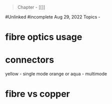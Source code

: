 >Chapter - [[]]

#Unlinked 
#incomplete 
Aug 29, 2022
Topics - 

# fibre optics usage

# connectors
yellow - single mode
orange or aqua - multimode

# fibre vs copper
